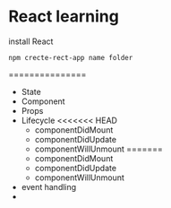 # React learning

install React

```
npm crecte-rect-app name folder
```

===============
* State
* Component
* Props
* Lifecycle
<<<<<<< HEAD
    - componentDidMount
    - componentDidUpdate
    - componentWillUnmount
=======
  - componentDidMount
  - componentDidUpdate
  - componentWillUnmount
* event handling
* 
